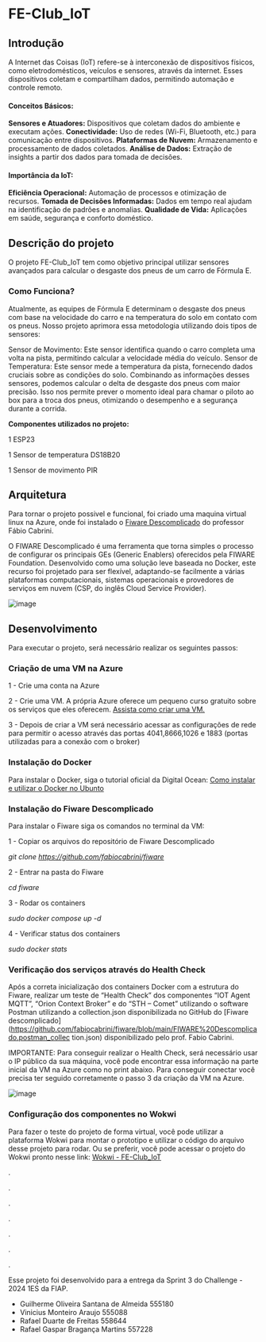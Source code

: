 # FE-Club_IoT

## Introdução

A Internet das Coisas (IoT) refere-se à interconexão de dispositivos físicos, como eletrodomésticos, veículos e sensores, através da internet. Esses dispositivos coletam e compartilham dados, permitindo automação e controle remoto.

#### Conceitos Básicos:
**Sensores e Atuadores:** Dispositivos que coletam dados do ambiente e executam ações.
**Conectividade:** Uso de redes (Wi-Fi, Bluetooth, etc.) para comunicação entre dispositivos.
**Plataformas de Nuvem:** Armazenamento e processamento de dados coletados.
**Análise de Dados:** Extração de insights a partir dos dados para tomada de decisões.
#### Importância da IoT:
**Eficiência Operacional:** Automação de processos e otimização de recursos.
**Tomada de Decisões Informadas:** Dados em tempo real ajudam na identificação de padrões e anomalias.
**Qualidade de Vida:** Aplicações em saúde, segurança e conforto doméstico.

## Descrição do projeto
O projeto FE-Club_IoT tem como objetivo principal utilizar sensores avançados para calcular o desgaste dos pneus de um carro de Fórmula E.

### Como Funciona?
Atualmente, as equipes de Fórmula E determinam o desgaste dos pneus com base na velocidade do carro e na temperatura do solo em contato com os pneus. Nosso projeto aprimora essa metodologia utilizando dois tipos de sensores:

Sensor de Movimento: Este sensor identifica quando o carro completa uma volta na pista, permitindo calcular a velocidade média do veículo.
Sensor de Temperatura: Este sensor mede a temperatura da pista, fornecendo dados cruciais sobre as condições do solo.
Combinando as informações desses sensores, podemos calcular o delta de desgaste dos pneus com maior precisão. Isso nos permite prever o momento ideal para chamar o piloto ao box para a troca dos pneus, otimizando o desempenho e a segurança durante a corrida.

**Componentes utilizados no projeto:**

1 ESP23

1 Sensor de temperatura DS18B20

1 Sensor de movimento PIR

## Arquitetura
Para tornar o projeto possivel e funcional, foi criado uma maquina virtual linux na Azure, onde foi instalado o [Fiware Descomplicado](https://github.com/fabiocabrini/fiware/tree/main) do professor Fábio Cabrini.

O FIWARE Descomplicado é uma ferramenta que torna simples o processo de configurar os principais GEs (Generic Enablers) oferecidos pela FIWARE Foundation. Desenvolvido como uma solução leve baseada no Docker, este recurso foi projetado para ser flexível, adaptando-se facilmente a várias plataformas computacionais, sistemas operacionais e provedores de serviços em nuvem (CSP, do inglês Cloud Service Provider).

![image](https://github.com/user-attachments/assets/85222c1b-1272-4cd7-88d3-5caaef20cfeb)

## Desenvolvimento

Para executar o projeto, será necessário realizar os seguintes passos:

### Criação de uma VM na Azure

1 - Crie uma conta na Azure

2 - Crie uma VM. A própria Azure oferece um pequeno curso gratuito sobre os serviços que eles oferecem. [Assista como criar uma VM.](https://portal.azure.com/#view/Microsoft_Azure_Resources/QuickstartTutorialBlade/checklistId/get-started-with-azure/sectionId/get-started-deploy-resource/lessonId/get-started-deploy-azure-virtual-machines)  

3 - Depois de criar a VM será necessário acessar as configurações de rede para permitir o acesso através das portas 4041,8666,1026 e 1883 (portas utilizadas para a conexão com o broker)

### Instalação do Docker
Para instalar o Docker, siga o tutorial oficial da Digital Ocean: [Como instalar e utilizar o Docker no Ubunto](https://www.digitalocean.com/community/tutorials/how-to-install-and-use-docker-on-ubuntu-20-04-pt)

### Instalação do Fiware Descomplicado
Para instalar o Fiware siga os comandos no terminal da VM:

1 - Copiar os arquivos do repositório de Fiware Descomplicado

_git clone https://github.com/fabiocabrini/fiware_

2 - Entrar na pasta do Fiware

_cd fiware_

3 - Rodar os containers

_sudo docker compose up -d_

4 - Verificar status dos containers

_sudo docker stats_

### Verificação dos serviços através do Health Check
Após a correta inicialização dos containers Docker com a estrutura do Fiware, realizar um teste 
de “Health Check” dos componentes “IOT Agent MQTT”, “Orion Context Broker” e do “STH –
Comet” utilizando o software Postman utilizando a collection.json disponibilizada no GitHub do 
[Fiware descomplicado](https://github.com/fabiocabrini/fiware/blob/main/FIWARE%20Descomplicado.postman_collec
tion.json) disponibilizado pelo prof. Fabio Cabrini.

IMPORTANTE: Para conseguir realizar o Health Check, será necessário usar o IP público da sua máquina, você pode encontrar essa informação na parte inicial da VM na Azure como no print abaixo. Para conseguir conectar você precisa ter seguido corretamente o passo 3 da criação da VM na Azure.

![image](https://github.com/user-attachments/assets/0ffd5d3b-5ffd-463b-a091-3cfac11a6d83)

### Configuração dos componentes no Wokwi
Para fazer o teste do projeto de forma virtual, você pode utilizar a plataforma Wokwi para montar o prototipo e utilizar o código do arquivo desse projeto para rodar. 
Ou se preferir, você pode acessar o projeto do Wokwi pronto nesse link: [Wokwi - FE-Club_IoT](https://wokwi.com/projects/410139043658299393)

.

.

.

.

.

.

.

Esse projeto foi desenvolvido para a entrega da Sprint 3 do Challenge - 2024 1ES da FIAP.
- Guilherme Oliveira Santana de Almeida 555180
- Vinicius Monteiro Araujo 555088
- Rafael Duarte de Freitas 558644
- Rafael Gaspar Bragança Martins 557228
